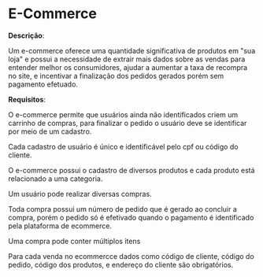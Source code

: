 # E-Commerce

__Descrição__:

Um e-commerce oferece uma quantidade significativa de produtos em "sua loja" e possui a necessidade de extrair mais dados sobre as vendas para entender melhor os consumidores, ajudar a aumentar a taxa de recompra no site, e incentivar a finalização dos pedidos gerados porém sem pagamento efetuado.


__Requisitos__:

O e-commerce permite que usuários ainda não identificados criem um carrinho de compras, para finalizar o pedido o usuário deve se identificar por meio de um cadastro.

Cada cadastro de usuário é único e identificável pelo cpf ou código do cliente.

O e-commerce possui o cadastro de diversos produtos e cada produto está relacionado a uma categoria. 

Um usuário pode realizar diversas compras.

Toda compra possui um número de pedido que é gerado ao concluir a compra, porém o pedido só é efetivado quando o pagamento é identificado pela plataforma de ecommerce. 

Uma compra pode conter múltiplos itens

Para cada venda no ecommercce dados como código de cliente, código do pedido, código dos produtos, e endereço do cliente são obrigatórios.


